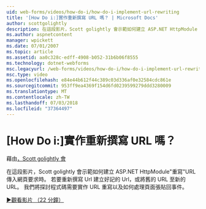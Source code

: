 ```yaml
---
uid: web-forms/videos/how-do-i/how-do-i-implement-url-rewriting
title: '[How Do i:]實作重新撰寫 URL 嗎？ | Microsoft Docs'
author: scottgolightly
description: 在這段影片，Scott golightly 會示範如何建立 ASP.NET HttpModule '重寫' URL 傳入網頁要求時。 您可能想要重寫...
ms.author: aspnetcontent
manager: wpickett
ms.date: 07/01/2007
ms.topic: article
ms.assetid: aa0c328c-edff-4908-b052-31b6b06f8555
ms.technology: dotnet-webforms
msc.legacyurl: /web-forms/videos/how-do-i/how-do-i-implement-url-rewriting
msc.type: video
ms.openlocfilehash: e84e44b612f44c389c03d336af0e32584cdc861e
ms.sourcegitcommit: 953ff9ea4369f154d6fd0239599279ddd3280009
ms.translationtype: MT
ms.contentlocale: zh-TW
ms.lasthandoff: 07/03/2018
ms.locfileid: "37364497"
---
```

<a name="how-do-i-implement-url-rewriting"></a>[How Do i:]實作重新撰寫 URL 嗎？
====================
藉由[，Scott golightly 會](https://github.com/scottgolightly)

在這段影片，Scott golightly 會示範如何建立 ASP.NET HttpModule"重寫"URL 傳入網頁要求時。 若要重新撰寫 Url 建立好記的 Url，或將舊的 URL 至新的 URL。 我們將探討程式碼需要實作 URL 重寫以及如何處理頁面張貼回事件。

[&#9654;觀看影片 （22 分鐘）](https://channel9.msdn.com/Blogs/ASP-NET-Site-Videos/how-do-i-implement-url-rewriting)
